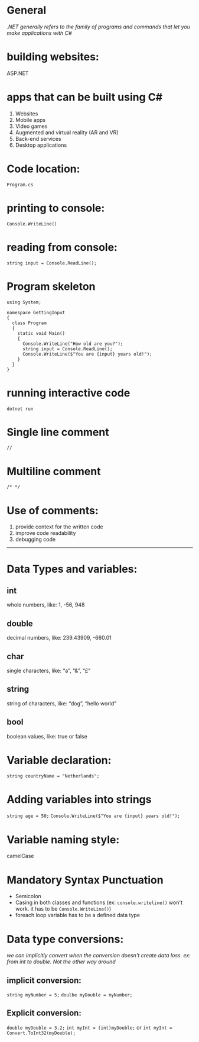 # General
*.NET generally refers to the family of programs and commands that let you make applications with C#*

# building websites:
ASP.NET

# apps that can be built using C#
1. Websites
2. Mobile apps
3. Video games
4. Augmented and virtual reality (AR and VR)
5. Back-end services
6. Desktop applications

# Code location:
`Program.cs`

# printing to console:
`Console.WriteLine()`

# reading from console:
`string input = Console.ReadLine();`

# Program skeleton
```
using System;

namespace GettingInput
{
  class Program
  {
    static void Main()
    {
      Console.WriteLine("How old are you?");
      string input = Console.ReadLine();
      Console.WriteLine($"You are {input} years old!");
    }
  }
}
```

# running interactive code
`dotnet run`

# Single line comment
`//`

# Multiline comment
`/* */`

# Use of comments:
1. provide context for the written code
2. improve code readability
3. debugging code

------------------------------------------------------------------------

# Data Types and variables:
## int
whole numbers, like: 1, -56, 948

## double
decimal numbers, like: 239.43909, -660.01

## char
single characters, like: “a”, “&”, “£”

## string
string of characters, like: “dog”, “hello world”

## bool
boolean values, like: true or false

# Variable declaration:
`string countryName = "Netherlands";`

# Adding variables into strings
`string age = 50;`
`Console.WriteLine($"You are {input} years old!");`

# Variable naming style:
camelCase

# Mandatory Syntax Punctuation
- Semicolon
- Casing in both classes and functions (ex: `console.writeline()` won't work. it has to be `Console.WriteLine()`)
- foreach loop variable has to be a defined data type

# Data type conversions:
*we can implicitly convert when the conversion doesn't create data loss. ex: from int to double. Not the other way around*
## implicit conversion:
`string myNumber = 5;`
`doulbe myDouble = myNumber;`

## Explicit conversion:
`double myDouble = 3.2;`
`int myInt = (int)myDouble;`
or
`int myInt = Convert.ToInt32(myDouble);`

